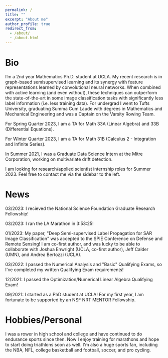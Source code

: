 ```yaml
---
permalink: /
title: ""
excerpt: "About me"
author_profile: true
redirect_from: 
  - /about/
  - /about.html
---
```


Bio
=========

I’m a 2nd year Mathematics Ph.D. student at UCLA. My recent research is in graph-based semisupervised learning and its synergy with feature representations learned by convolutional neural networks. When combined with active learning (and even without), these techniques can outperform the state-of-the-art in some image classification tasks with significantly less label information (i.e. less training data). For undergrad I went to Tufts University, graduating Summa Cum Laude with degrees in Mathematics and Mechanical Engineering and was a Captain on the Varsity Rowing Team. 

For Spring Quarter 2023, I am a TA for Math 33A (Linear Algebra) and 33B (Differential Equations).

For Winter Quarter 2023, I am a TA for Math 31B (Calculus 2 - Integration and Infinite Series).

In Summer 2021, I was a Graduate Data Science Intern at the Mitre Corporation, working on multivariate drift detection. 

I am looking for research/applied scientist internship roles for Summer 2023. Feel free to contact me via the sidebar to the left.

News
=====
03/2023: I recieved the National Science Foundation Graduate Research Fellowship! 

03/2023: I ran the LA Marathon in 3:53:25!

01/2023: My paper, "Deep Semi-supervised Label Propagation for SAR Image Classification" was accepted to the SPIE Conference on Defense and Remote Sensing! I am co-first author, and was lucky to be able to collaborate with Joshua Enwright (UCLA, co-first author), Jeff Calder (UMN), and Andrea Bertozzi (UCLA).

03/2022: I passed the Numerical Analysis and "Basic" Qualifying Exams, so I've completed my written Qualifying Exam requirements!

12/2021: I passed the Optimization/Numerical Linear Algebra Qualifying Exam!

09/2021: I started as a PhD student at UCLA! For my first year, I am fortunate to be supported by an NSF NRT MENTOR Fellowship.

Hobbies/Personal
=================
I was a rower in high school and college and have continued to do endurance sports since then. Now I enjoy training for marathons and hope to start doing triathlons soon as well. I'm also a huge sports fan, including the NBA, NFL, college basketball and football, soccer, and pro cycling.
